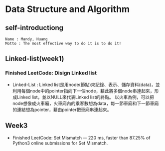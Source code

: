 # Data Structure and Algorithm

## self-introductiong
    Name : Mandy, Huang
    Motto : The most effective way to do it is to do it!

## Linked-list(week1)
### Finished LeetCode: Disign Linked list
* Linked-List : 
    Linked list是用node(節點)來記錄、表示、儲存資料(data)，並利用每個node中的pointer指向下一個node，藉此將多個node串連起來，形成Linked list，並以NULL來代表Linked list的終點。
    以火車為例，可以把node想像成火車廂，火車廂內的乘客數想為data，每一節車廂和下一節車廂的連結想為pointer，藉由pointer把車廂串連起來。

## Week3 
* Finished LeetCode: Set Mismatch -- 220 ms, faster than 87.25% of Python3 online submissions for Set Mismatch.

